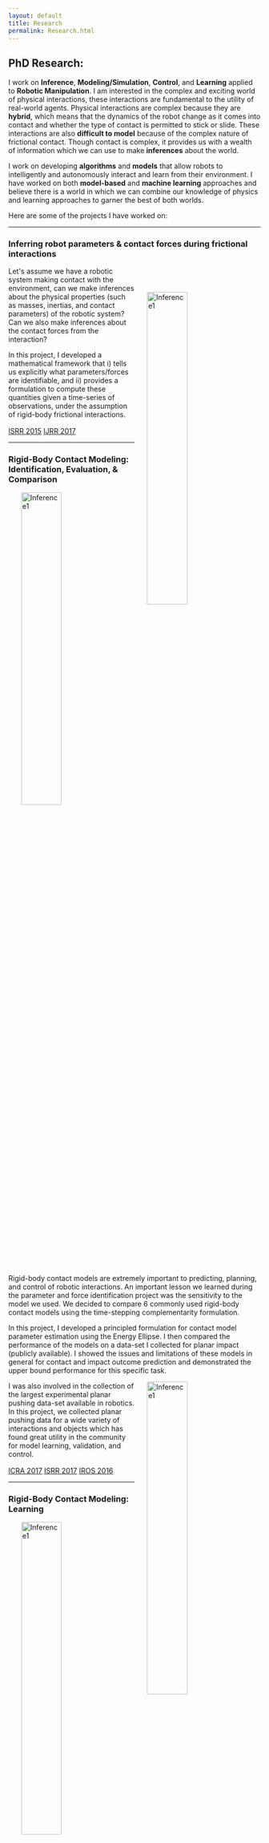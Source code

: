 ```yaml
---
layout: default
title: Research
permalink: Research.html
---
```


<div class="blurb">
  <!-- PhD -->
  <h2>
    PhD Research:
  </h2>

  <p>
		I work on <strong>Inference</strong>, <strong>Modeling/Simulation</strong>,
		<strong>Control</strong>, and <strong>Learning</strong> applied to
		<strong>Robotic Manipulation</strong>.
		I am interested in the complex and exciting world of physical interactions,
		these interactions are fundamental to the utility of real-world agents. Physical
		interactions are complex because they are <strong>hybrid</strong>, which means
		that the dynamics of the robot change as it comes into contact and whether the
		type of contact is permitted to stick or slide. These interactions are also
		<strong>difficult to model</strong> because of the complex nature of frictional
		contact. Though contact is complex, it provides us with a wealth of information
		which we can use to make <strong>inferences</strong> about the world.
	</p>

  <p>
		I work on developing <strong>algorithms</strong> and
		<strong>models</strong> that allow robots to intelligently and autonomously
		interact and learn from their environment. I have worked on both
		<strong>model-based</strong> and <strong>machine learning</strong> approaches
		and believe there is a world in which we can combine our knowledge of physics
		and learning approaches to garner the best of both worlds.
	</p>

  <p>
		Here are some of the projects I have worked on:
	</p>
<!-- Entry 1 -->
  <hr>
  <h3>
    Inferring robot parameters & contact forces during frictional interactions
  </h3>
  <p>
		<img src="{{site..baseurl }}/assets/inference_1.jpg" alt="Inference1" style="float:right;width:40%;" hspace="25" vspace="50">
	</p>
  <p>
		Let's assume we have a robotic system making contact with the
		environment, can we make inferences about the physical properties
		(such as masses, inertias, and contact parameters) of the robotic system? Can we
		also make inferences about the contact forces from the interaction?
	</p>
  <p>
		In this project, I developed a mathematical framework that i) tells
		us explicitly what parameters/forces are identifiable, and ii) provides
		a formulation to compute these quantities given a time-series of observations,
		under the assumption of rigid-body frictional interactions.
	</p>
  <p>
    <a href="https://link.springer.com/chapter/10.1007/978-3-319-60916-4_38"
    class="button" style="vertical-align:middle"><span>ISRR 2015</span></a>
		<a href="http://journals.sagepub.com/doi/abs/10.1177/0278364917698749"
		class="button" style="vertical-align:middle"><span>IJRR 2017</span></a>
  </p>
<!-- Entry 2 -->
  <hr>
  <h3>
    Rigid-Body Contact Modeling: Identification, Evaluation, & Comparison
  </h3>
  <p>
    <img src="{{site..baseurl }}/assets/contact-1.jpg" alt="Inference1" style="float:right;width:40%;" hspace="25">
  </p>
  <p>
    Rigid-body contact models are extremely important to predicting, planning,
    and control of robotic interactions. An important lesson we learned during the
    parameter and force identification project was the sensitivity to the model
    we used. We decided to compare 6 commonly used rigid-body contact models using
    the time-stepping complementarity formulation.
  </p>
  <p>
    In this project, I developed a principled formulation for contact model parameter
    estimation using the Energy Ellipse. I then compared the performance of the models
    on a data-set I collected for planar impact (publicly available). I showed the
    issues and limitations of these models in general for contact and impact outcome
    prediction and demonstrated the upper bound performance for this specific task.
  </p>
  <p>
    <img src="{{site..baseurl }}/assets/pushing.jpg" alt="Inference1" style="float:right;width:40%;" hspace="25">
  </p>
  <p>
    I was also involved in the collection of the largest experimental planar pushing
    data-set available in robotics. In this project, we collected planar pushing data
    for a wide variety of interactions and objects which has found great utility in
    the community for model learning, validation, and control.
  <p>
    <a href="https://ieeexplore.ieee.org/document/7989389/#full-text-section"
    class="button" style="vertical-align:middle"><span>ICRA 2017</span></a>
    <a href="https://arxiv.org/abs/1710.04979"
    class="button" style="vertical-align:middle"><span>ISRR 2017</span></a>
    <a href="https://ieeexplore.ieee.org/abstract/document/7758091/"
    class="button" style="vertical-align:middle"><span>IROS 2016</span></a>
  </p>
<!-- Entry 3 -->
  <hr>
  <h3>
    Rigid-Body Contact Modeling: Learning
  </h3>
  <p>
    <img src="{{site..baseurl }}/assets/learning.jpg" alt="Inference1" style="float:right;width:40%;" hspace="25">
  </p>
  <p>
    In building computationally efficient contact models, we are forced to make assumptions that work to the detriment of precision. Further, we cannot observe or model certain details that additionally affect fidelity. In these projects, we explored the use of data-driven and data-augmented models for contact interactions. The first figure shows the 3 fold improvement in performance over the state-of-the-art models if we combine them with data-driven models.
  </p>
  <p>
    <img src="{{site..baseurl }}/assets/teaser-low.jpg" alt="Inference1" style="float:right;width:40%;" hspace="25">
  </p>
  <p>
    In the second figure, the robot learns a rich physics model of the contact interaction between the two disks and the surface. It then uses this model to perform model-predictive control to push the second disk to a goal using the first disk. This task is an example of a difficult planar manipulation problem with many hybrid modes for which analytical models struggle.
  </p>
  <p>
    <a href="https://arxiv.org/abs/1710.05947"
    class="button" style="vertical-align:middle"><span>CoRL 2017</span></a>
    <a href="https://arxiv.org/abs/1808.03246"
    class="button" style="vertical-align:middle"><span>arXiv 2018</span></a>
  </p>
<!-- Entry 4 -->
  <hr>
  <h3>
    Robotic Pick & Place
  </h3>
  <p>
    <img src="{{site..baseurl }}/assets/ARC_w_background.png" alt="arc1" style="float:right;width:40%;" hspace="25">
  </p>
  <p>
    An important challenge in warehouse automation is automating the process of finding and moving objects desired objects from one place to another. We developed an autonomous system that does exactly this and competed in the Amazon Robotics Challenge (2015-2017), with consistent top 3 placements and winning 1st place in stowing in 2017.
  </p>
  <p>
    The key challenge here is that the robot does not know what the majority of objects are prior to interaction. As such, it needs to understand which objects to go for, and which modality of manipulation it needs to imploy for success. Watch our video for more information.
  </p>
  <p>
    <a href="https://arxiv.org/abs/1604.03639"
    class="button" style="vertical-align:middle"><span>arXiv 2015</span></a>
    <a href="https://ieeexplore.ieee.org/abstract/document/8461044/"
    class="button" style="vertical-align:middle"><span>ICRA 2018</span></a>
  </p>

  <!-- Masters -->
  <hr>
  <h2>
    Masters Research:
  </h2>

  <p>
		During my masters, I worked on <strong>Inference</strong>, <strong>Modeling/Simulation</strong>,
		<strong>Control</strong>, and <strong>Learning</strong> applied to the
		<strong>Human Cardiovascular System</strong> and <strong>pharmacodynamics/pharmacokinetics</strong>.
		Modeling these systems is particularly challenging but has potentially large impact in disease diagnosis and preventative medicine.
	</p>

  <p>
		<strong>System identification</strong> and <strong>machine learning</strong> are important tools that enable us to predict and infer diseases and are critical to diagnosis. These tools enable detection of abnormalities that are central to diagnosis and preventative care.
	</p>

  <p>
		Here are some of my previous projects:
	</p>
  <hr>
  <h3>
    Estimating Cardiac Output and Peripheral Resistance
  </h3>
  <p>
    <img src="{{site..baseurl }}/assets/cardiac-1.jpg" alt="Inference1" style="float:right;width:40%;" hspace="25" vspace="50">
  </p>
  <p>
    One model for the human arterial tree is a simple lumped RC network, where the heart acts as a voltage source and the arterial tree acts as a capacitor/resistor. In this project, assuming that this model holds, we estimate the cardiac output of the heart and the peripheral resistance provided by the arterial tree using in-vivo measurements from swine.
  </p>
  <p>
    In particular, in this study we showed how using a square-wave as the voltage source for the heart does a better job of estimating the cardiac output and provided a formulation for the estimation of the parameters and cardiac output.
  </p>
  <p>
    <a href="https://www.frontiersin.org/articles/10.3389/fphys.2012.00298/full"
    class="button" style="vertical-align:middle"><span>Frontiers 2012</span></a>
  </p>
<!-- Entry 2 -->

</div><!-- /.blurb -->
